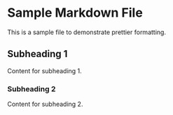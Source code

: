 # Sample Markdown File

This is a sample file to demonstrate prettier formatting.

## Subheading 1

Content for subheading 1.

### Subheading 2

Content for subheading 2.

